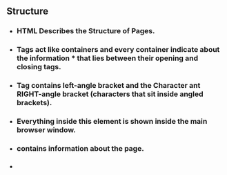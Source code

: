 ## Structure
* ### HTML Describes the Structure of Pages.
* ### Tags act like containers and every container indicate about the information * that lies between their opening and closing tags.
* ### Tag contains left-angle bracket and the Character ant RIGHT-angle bracket  (characters that sit inside angled brackets).
* ### <body> Everything inside this element is shown inside the main browser window.
* ### <head> contains information about the page.
* ### <title> inside the head (the tab name).
* ### We can add attribute to the opening tag and Attributes provide additional information about the contents of an element.
* ### Attributes made up of two parts: a name and a value separated by an equals sign.
* ### We can look at how other sites are built by inspect option in google chrome.
---

## Extra Markup
* ### We can add information about the web page using the <meta> tag inside the <head> tag.
* ### We can add comments by using < !-- THE COMMENT -- >.
* ### We can use the ID attribute in any Html element and due to that it's known for (Global Attribute).
* ### The ID should be unique for each element.
* ### The class and ID attribute does not affect the formatting unless we use CSS.
* ### Block level elements will always appear to start on a new line in the browser window.
* ### Inline elements will always appear to continue on the same line.
* ### We can use the <div> tag to group a set of elements together.
* ### We can embed a Google Map into our page by <iframe> tag.
---
## HTML5 Layout
* ### There are many elements in html5 that help us to make clearer code.
* ### The <header> and <footer> elements can be used inside the body to separate the top and the bottom.
* ### The <nav> tag defines a set of navigation links.
* ### The <article> element acts as a container for any section.
* ### The <section> tag defines a section in a document.
---
## Process & Design
* ### The first question is : Who might be visiting your site?
* ### Every website should be designed for the target audience.

---
## Java Script
* ### A script is a series of instructions that a computer can follow to achieve a goal.
* ### The computer will follow your script step by step.
* ### Before you write the script, You need to set your goal by :
 * ##### DEFINE THE GOAL 
 * ##### DESIGN THE SCRIPT
 * ##### CODE EACH STEP
* ### How a browser interprets the HTML code?
 * ##### Receive the html code. 
 * ##### Creats a model and stores it.
 * ##### Shows the page on screen.
* ### When the browser comes across a <script> element, it stops to load the script and then checks to see if it needs to do anything.
* ### It is best to write the js extrnally.





